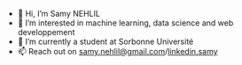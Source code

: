 - 👋 Hi, I’m Samy NEHLIL
- 👀 I’m interested in machine learning, data science and web developpement
- 🌱 I’m currently a student at Sorbonne Université
- 📫 Reach out on samy.nehlil@gmail.com/<a href='https://www.linkedin.com/in/samy-nehlil-985a3b188?lipi=urn%3Ali%3Apage%3Ad_flagship3_profile_view_base_contact_details%3BZz2UDGUYRfqVFOkkKoe1gg%3D%3D'>linkedin.samy</a>
<!---
samynhl/samynhl is a ✨ special ✨ repository because its `README.md` (this file) appears on your GitHub profile.
You can click the Preview link to take a look at your changes.
--->
